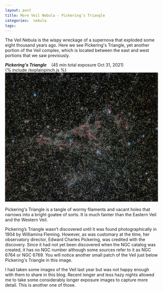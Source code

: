 ```yaml
---
layout: post
title: More Veil Nebula - Pickering's Triangle
categories:  nebula  
tags:  
---
```


The Veil Nebula is the wispy wreckage of a supernova that exploded some eight thousand years ago.  Here we see Pickering's Triangle, yet another portion of the Veil complex, which is located between the east and west portions that we saw previously.

_**Pickering's Triangle**_  &nbsp;&nbsp; (45 min total exposure Oct 31, 2021)<br>
{% include /explainpinch.js %}
![ngc6960 seen using Celestron RASA 8 and ZWO ASI183MC](/images/ngc6960_2021-10-31T21_13_10_Stack_16bits_1000frames_3000s_bin50pc.jpg)
<br>

Pickering's Triangle is a tangle of wormy filaments and vacant holes that narrows into a bright goatee of sorts. 
It is much fainter than the Eastern Veil and the Western Veil. 

 Pickering’s Triangle wasn’t discovered until it was found photographically in 1904 by Williamina Fleming. However, as was customary at the time, her observatory director, Edward Charles Pickering, was credited with the discovery.
Since it had not yet been discovered when the NGC catalog was created, it has no NGC number although some sources refer to it as NGC 6764 or NGC 6769.
 You will notice another small patch of the Veil just below Pickering's Triangle in this image.

I had taken some images of the Veil last year but was not happy enough with them to share in this blog.  Recent longer and less hazy nights allowed me to take some considerably longer exposure images to capture more detail. This is another one of those.

